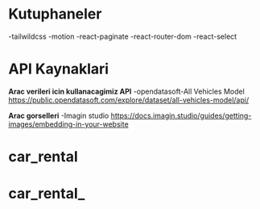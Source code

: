 # Kutuphaneler

-tailwildcss
-motion
-react-paginate
-react-router-dom
-react-select

# API Kaynaklari

**Arac verileri icin kullanacagimiz API**
-opendatasoft-All Vehicles Model
https://public.opendatasoft.com/explore/dataset/all-vehicles-model/api/

**Arac gorselleri**
-Imagin studio
https://docs.imagin.studio/guides/getting-images/embedding-in-your-website
# car_rental
# car_rental_
